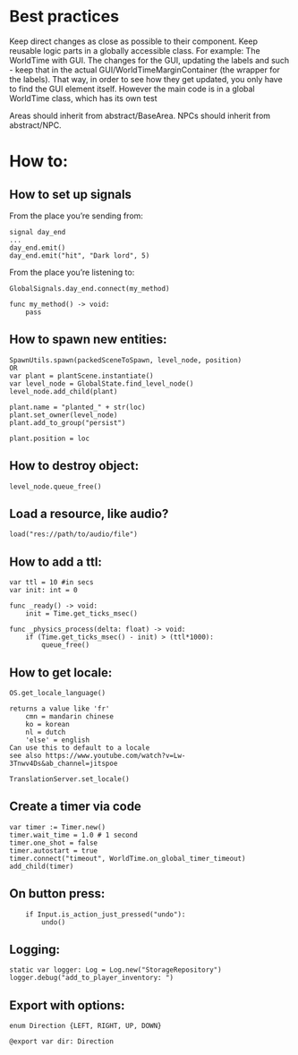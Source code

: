 # Best practices
Keep direct changes as close as possible to their component. Keep reusable logic parts in a globally accessible class.
For example: The WorldTime with GUI. The changes for the GUI, updating the labels and such - keep that in the actual GUI/WorldTimeMarginContainer (the wrapper for the labels).
That way, in order to see how they get updated, you only have to find the GUI element itself.
However the main code is in a global WorldTime class, which has its own test

Areas should inherit from abstract/BaseArea. NPCs should inherit from abstract/NPC.

# How to:

## How to set up signals
From the place you’re sending from:

```gdscript
signal day_end
...
day_end.emit()
day_end.emit("hit", "Dark lord", 5)
```

From the place you’re listening to:

```gdscript
GlobalSignals.day_end.connect(my_method)

func my_method() -> void:
	pass
```

## How to spawn new entities:

```gdscript
SpawnUtils.spawn(packedSceneToSpawn, level_node, position)
OR
var plant = plantScene.instantiate()
var level_node = GlobalState.find_level_node()
level_node.add_child(plant)

plant.name = "planted_" + str(loc)
plant.set_owner(level_node)
plant.add_to_group("persist")

plant.position = loc
```

## How to destroy object:

```gdscript
level_node.queue_free()
```

## Load a resource, like audio?

```gdscript
load("res://path/to/audio/file")
```

## How to add a ttl:

```gdscript
var ttl = 10 #in secs
var init: int = 0

func _ready() -> void:
	init = Time.get_ticks_msec()

func _physics_process(delta: float) -> void:
	if (Time.get_ticks_msec() - init) > (ttl*1000):
		queue_free()
```

## How to get locale:

```gdscript
OS.get_locale_language()

returns a value like 'fr'
	cmn = mandarin chinese
	ko = korean
	nl = dutch
	'else' = english
Can use this to default to a locale
see also https://www.youtube.com/watch?v=Lw-3Tnwv4Ds&ab_channel=jitspoe

TranslationServer.set_locale()
```

## Create a timer via code

```gdscript
var timer := Timer.new()
timer.wait_time = 1.0 # 1 second
timer.one_shot = false
timer.autostart = true
timer.connect("timeout", WorldTime.on_global_timer_timeout)
add_child(timer)
```

## On button press:

```gdscript
	if Input.is_action_just_pressed("undo"):
		undo()
```

## Logging:

```gdscript
static var logger: Log = Log.new("StorageRepository")
logger.debug("add_to_player_inventory: ")
```

## Export with options:

```gdscript
enum Direction {LEFT, RIGHT, UP, DOWN}

@export var dir: Direction
```
